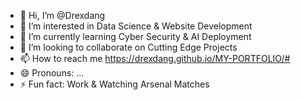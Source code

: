 - 👋 Hi, I’m @Drexdang
- 👀 I’m interested in Data Science & Website Development
- 🌱 I’m currently learning Cyber Security & AI Deployment
- 💞️ I’m looking to collaborate on Cutting Edge Projects
- 📫 How to reach me https://drexdang.github.io/MY-PORTFOLIO/#
- 😄 Pronouns: ...
- ⚡ Fun fact: Work & Watching Arsenal Matches

<!---
Drexdang/Drexdang is a ✨ special ✨ repository because its `README.md` (this file) appears on your GitHub profile.
You can click the Preview link to take a look at your changes.
--->
